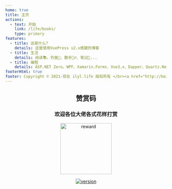 ```yaml
---
home: true
title: 主页
actions:
  - text: 开始
    link: /life/books/
    type: primary
features:
  - title: 这是什么? 
    details: 这是使用VuePress v2.x搭建的博客
  - title: 生活
    details: 阅读📚、钓鱼🎣、散步🚶‍♂️、笔记📝...
  - title: 编程
    details: ASP.NET Zero、WPF、Xamarin.Forms、Vue3.x、Dapper、Quartz.Net、Markdown...
footerHtml: true
footer: Copyright ©️ 2021-现在 ilyl.life 版权所有 </br><a href="http://beian.miit.gov.cn" target="_blank">苏ICP备2021053735号-1</a>&nbsp;&nbsp;<img src="备案图标.png" alt="公网备案"/>&nbsp;&nbsp;<a href="http://www.beian.gov.cn/portal/registerSystemInfo?recordcode=32118302000302" target="_blank">苏公网安备32118302000302号</a> 
---
```


<div style="text-align:center;">

## 赞赏码

### 欢迎各位大佬各式花样打赏

<img width="160" height="160" :src="$withBase('/images/reward.png')" alt="reward"/>

[![version](https://badgen.net/github/last-commit/Ly2JR/blog/main)](https://ilyl.life/)
</div>
